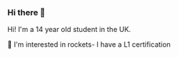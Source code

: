 ### Hi there 👋

Hi! I'm a 14 year old student in the UK.

🚀 I'm interested in rockets- I have a L1 certification
